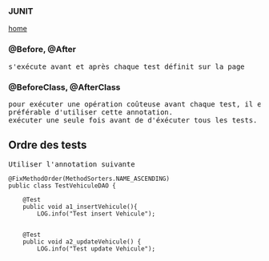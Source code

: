 ### JUNIT

[home](index-junit.md)

### @Before, @After

<pre>
s'exécute avant et après chaque test définit sur la page
</pre>

### @BeforeClass, @AfterClass

<pre>
pour exécuter une opération coûteuse avant chaque test, il est 
préférable d'utiliser cette annotation.
exécuter une seule fois avant de d'éxécuter tous les tests.
</pre>

## Ordre des tests

<pre>
Utiliser l'annotation suivante
</pre>

```
@FixMethodOrder(MethodSorters.NAME_ASCENDING)
public class TestVehiculeDAO {

    @Test
    public void a1_insertVehicule(){
        LOG.info("Test insert Vehicule");


    @Test
    public void a2_updateVehicule() {
        LOG.info("Test update Vehicule");

```
